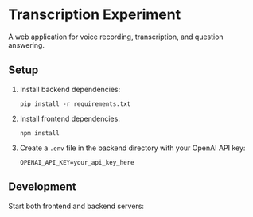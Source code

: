 # Transcription Experiment

A web application for voice recording, transcription, and question answering.

## Setup

1. Install backend dependencies:
   ```
   pip install -r requirements.txt
   ```

2. Install frontend dependencies:
   ```
   npm install
   ```

3. Create a `.env` file in the backend directory with your OpenAI API key:
   ```
   OPENAI_API_KEY=your_api_key_here
   ```

## Development

Start both frontend and backend servers: